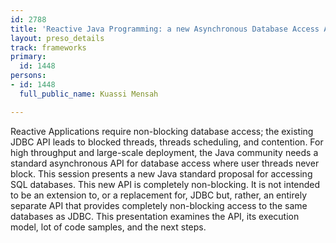 ```yaml
---
id: 2788
title: 'Reactive Java Programming: a new Asynchronous Database Access API'
layout: preso_details
track: frameworks
primary:
  id: 1448
persons:
- id: 1448
  full_public_name: Kuassi Mensah

---
```

Reactive Applications require non-blocking database access; the existing JDBC API leads to blocked threads, threads scheduling, and contention. 
For high throughput and large-scale deployment, the Java community needs a standard asynchronous API for database access where user threads never block. 
This session presents a new Java standard proposal for accessing SQL databases. 
This new API is completely non-blocking. It is not intended to be an extension to, or a replacement for, JDBC but, rather, an entirely separate API that provides completely non-blocking access to the same databases as JDBC.  This presentation examines the API, its execution model, lot of code samples, and the next steps.